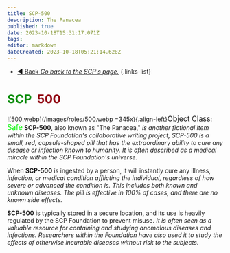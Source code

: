 ```yaml
---
title: SCP-500
description: The Panacea
published: true
date: 2023-10-18T15:31:17.071Z
tags: 
editor: markdown
dateCreated: 2023-10-18T05:21:14.628Z
---
```


- [:arrow_backward: Back *Go back to the SCP's page.*](/en/game/scps#scps)
{.links-list}
# <font color="#108f10">SCP</font><font color="white">-</font><font color="#920714">500</font>
![500.webp](/images/roles/500.webp =345x){.align-left}<big>Object Class</big>: <font color="#04f504"><big>Safe</big></font>
**SCP-500**, also known as "The Panacea," *is another fictional item within the SCP Foundation's collaborative writing project, SCP-500 is a small, red, capsule-shaped pill that has the extraordinary ability to cure any disease or infection known to humanity. It is often described as a medical miracle within the SCP Foundation's universe.*

When **SCP-500** is ingested by a person, it will instantly cure any illness, *infection, or medical condition afflicting the individual, regardless of how severe or advanced the condition is. This includes both known and unknown diseases. The pill is effective in 100% of cases, and there are no known side effects.*

**SCP-500** is typically stored in a secure location, and its use is heavily regulated by the SCP Foundation to prevent misuse. *It is often seen as a valuable resource for containing and studying anomalous diseases and infections. Researchers within the Foundation have also used it to study the effects of otherwise incurable diseases without risk to the subjects.*




